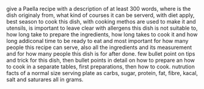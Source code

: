 give a Paella recipe with a description of at least 300 words, where is the dish originaly from, what kind of courses it can be serverd, with diet apply, best season to cook this dish, with cooking methos are used to make it and utensils, is important to leave clear with allergens this dish is not suitable to, how long take to prepare the ingredients, how long takes to cook it and how long addiconal time to be ready to eat and most important for how many people this recipe can serve, also all the ingredients and its measurement and for how many people this dish is for after done. few bullet point on tips and trick for this dish, then bullet points in detail on how to prepare an how to cook in a separate tables, first preparations, then how to cook. nutrution facts of a normal size serving plate as carbs, sugar, protein, fat, fibre, kacal, salt and saturares all in grams. 